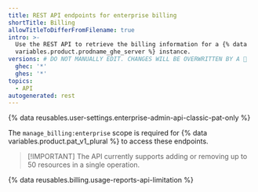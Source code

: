 ```yaml
---
title: REST API endpoints for enterprise billing
shortTitle: Billing
allowTitleToDifferFromFilename: true
intro: >-
  Use the REST API to retrieve the billing information for a {% data
  variables.product.prodname_ghe_server %} instance.
versions: # DO NOT MANUALLY EDIT. CHANGES WILL BE OVERWRITTEN BY A 🤖
  ghec: '*'
  ghes: '*'
topics:
  - API
autogenerated: rest
---
```


{% data reusables.user-settings.enterprise-admin-api-classic-pat-only %}

The `manage_billing:enterprise` scope is required for {% data variables.product.pat_v1_plural %} to access these endpoints.

> [!IMPORTANT] The API currently supports adding or removing up to 50 resources in a single operation.

{% data reusables.billing.usage-reports-api-limitation %}

<!-- Content after this section is automatically generated -->
